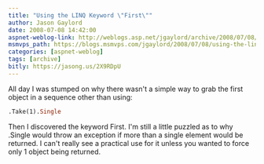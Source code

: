 ```yaml
---
title: "Using the LINQ Keyword \"First\""
author: Jason Gaylord
date: 2008-07-08 14:42:00
aspnet-weblog-link: http://weblogs.asp.net/jgaylord/archive/2008/07/08/using-the-linq-keyword-quot-first-quot.aspx
msmvps_path: https://blogs.msmvps.com/jgaylord/2008/07/08/using-the-linq-keyword-quot-first-quot/
categories: [aspnet-weblog]
tags: [archive]
bitly: https://jasong.us/2X9RDpU
---
```


All day I was stumped on why there wasn't a simple way to grab the first object in a sequence other than using:

```vb
.Take(1).Single
```

Then I discovered the keyword First. I'm still a little puzzled as to why .Single would throw an exception if more than a single element would be returned. I can't really see a practical use for it unless you wanted to force only 1 object being returned.